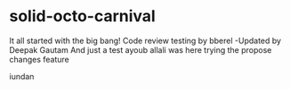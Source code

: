 # solid-octo-carnival

It all started with the big bang!
Code review testing by bberel
-Updated by Deepak Gautam
And just a test
ayoub allali was here 
trying the propose changes feature

iundan
